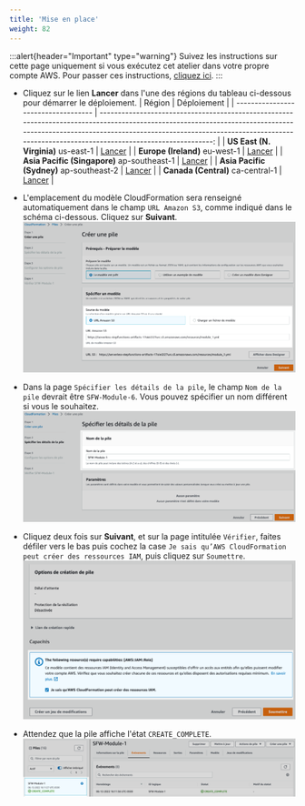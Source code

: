 ```yaml
---
title: 'Mise en place'
weight: 82
---
```


:::alert{header="Important" type="warning"}
Suivez les instructions sur cette page uniquement si vous exécutez cet atelier dans votre propre compte AWS. Pour passer ces instructions, [cliquez ici](../step-3).
:::

- Cliquez sur le lien **Lancer** dans l'une des régions du tableau ci-dessous pour démarrer le déploiement.
  | Région | Déploiement |
  | ----------------------------------- | -------------------------------------------------------------------------------------------------------------------------------------------------------------------------------------------------------------------------------------------------------------: |
  | **US East (N. Virginia)** us-east-1 | [Lancer](https://console.aws.amazon.com/cloudformation/home?region=us-east-1#/stacks/create/template?stackName=SFW-Module-6&templateURL=https://serverless-stepfunctions-artifacts-17oiei2i27urc.s3.amazonaws.com/resources/module_6.yml) |
  | **Europe (Ireland)** eu-west-1 | [Lancer](https://console.aws.amazon.com/cloudformation/home?region=eu-west-1#/stacks/create/template?stackName=SFW-Module-6&templateURL=https://serverless-stepfunctions-artifacts-17oiei2i27urc.s3.amazonaws.com/resources/module_6.yml) |
  | **Asia Pacific (Singapore)** ap-southeast-1 | [Lancer](https://console.aws.amazon.com/cloudformation/home?region=ap-southeast-1#/stacks/create/template?stackName=SFW-Module-6&templateURL=https://serverless-stepfunctions-artifacts-17oiei2i27urc.s3.amazonaws.com/resources/module_6.yml) |
  | **Asia Pacific (Sydney)** ap-southeast-2 | [Lancer](https://console.aws.amazon.com/cloudformation/home?region=ap-southeast-2#/stacks/create/template?stackName=SFW-Module-6&templateURL=https://serverless-stepfunctions-artifacts-17oiei2i27urc.s3.amazonaws.com/resources/module_6.yml) |
  | **Canada (Central)** ca-central-1 | [Lancer](https://console.aws.amazon.com/cloudformation/home?region=ca-central-1#/stacks/create/template?stackName=SFW-Module-6&templateURL=https://serverless-stepfunctions-artifacts-17oiei2i27urc.s3.amazonaws.com/resources/module_6.yml) |

- L'emplacement du modèle CloudFormation sera renseigné automatiquement dans le champ `URL Amazon S3`, comme indiqué dans le schéma ci-dessous. Cliquez sur **Suivant**.
  ![Choix du modèle CloudFormation](/static/img-fr/setup/setup-cloudformation-specify-template.png)
- Dans la page `Spécifier les détails de la pile`, le champ `Nom de la pile` devrait être `SFW-Module-6`. Vous pouvez spécifier un nom différent si vous le souhaitez.
  ![Choix du nom de la pile CloudFormation](/static/img-fr/setup/setup-cloudformation-stack-name.png)
- Cliquez deux fois sur **Suivant**, et sur la page intitulée `Vérifier`, faites défiler vers le bas puis cochez la case `Je sais qu’AWS CloudFormation peut créer des ressources IAM`, puis cliquez sur `Soumettre`.
  ![Création de la pile CloudFormation](/static/img-fr/setup/setup-cloudformation-create-stack.png)
- Attendez que la pile affiche l'état `CREATE_COMPLETE`.
  ![Pile CloudFormation prête](/static/img-fr/setup/setup-cloudformation-create-complete.png)
